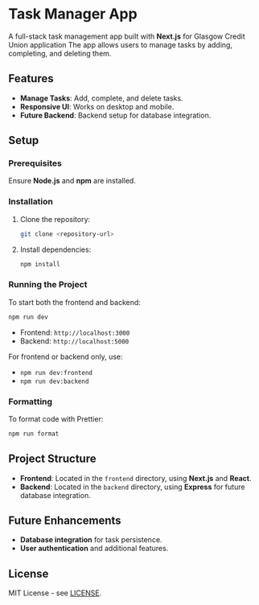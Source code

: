 
# Task Manager App

A full-stack task management app built with **Next.js**  for Glasgow Credit Union application
The app allows users to manage tasks by adding, completing, and deleting them.

## Features

- **Manage Tasks**: Add, complete, and delete tasks.
- **Responsive UI**: Works on desktop and mobile.
- **Future Backend**: Backend setup for database integration.

## Setup

### Prerequisites

Ensure **Node.js** and **npm** are installed.

### Installation

1. Clone the repository:

   ```bash
   git clone <repository-url>
   ```

2. Install dependencies:

   ```bash
   npm install
   ```

### Running the Project

To start both the frontend and backend:

```bash
npm run dev
```

- Frontend: `http://localhost:3000`
- Backend: `http://localhost:5000`

For frontend or backend only, use:
- `npm run dev:frontend`
- `npm run dev:backend`

### Formatting

To format code with Prettier:

```bash
npm run format
```

## Project Structure

- **Frontend**: Located in the `frontend` directory, using **Next.js** and **React**.
- **Backend**: Located in the `backend` directory, using **Express** for future database integration.

## Future Enhancements

- **Database integration** for task persistence.
- **User authentication** and additional features.

## License

MIT License - see [LICENSE](LICENSE).
